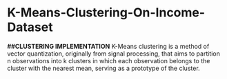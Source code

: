 # K-Means-Clustering-On-Income-Dataset

**##CLUSTERING IMPLEMENTATION**
K-Means clustering is a method of vector quantization, originally from signal processing,
that aims to partition n observations into k clusters in which each observation belongs to
the cluster with the nearest mean, serving as a prototype of the cluster.
